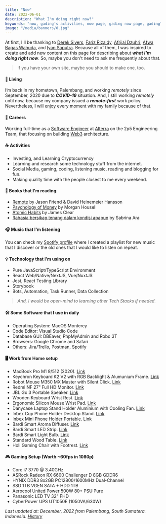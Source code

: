 ```yaml
---
title: "Now"
date: 2022-06-01
description: "What I'm doing right now?"
keywords: "now, gading's activities, now page, gading now page, gading"
image: "/media/banners/0.jpg"
---
```


At first, I'll be thanking to [Derek Sivers](https://sive.rs/now), [Fariz Rizaldy](https://faultable.dev/now/), [Afrijal Dzuhri](https://afrijaldzuhri.wordpress.com/now), [Afwa Bagas Wahuda](https://www.wahudamon.com/now), and [Iyan Saputra](https://iyansr.id/now). Because all of them, I was inspired to create and add new content on this page for describing about ***what I'm doing right now***. So, maybe you don't need to ask me frequently about that.

> If you have your own site, maybe you should to make one, too.

#### 🏡 Living
I’m back in my hometown, Palembang, and working *remotely* since September, 2020 due to ***COVID-19*** situation. And, I still working *remotely* until now, because my company issued a ***remote-first*** work policy. Nevertheless, I will enjoy every moment with my family because of that.

#### 💼 Careers
Working full-time as a [Software Engineer](https://www.google.com/search?q=what+is+software+engineer+do) at [Alterra](https://www.google.com/search?q=alterra) on the 2p5 Engineering Team, that focusing on building [Web3](https://www.google.com/search?q=web3) architecture.

#### ☕️ Activities
- Investing, and Learning Cryptocurrency
- Learning and research some technology stuff from the internet.
- Social Media, gaming, coding, listening music, reading and blogging for fun.
- Making quality time with the people closest to me every weekend.

#### 📘 Books that I'm reading
- [Remote](https://www.google.com/search?q=remote+by+jason+fried) by Jason Friend & David Heinemeier Hansson
- [Psychology of Money](https://www.google.com/search?q=psychology+of+money+by+morgan+housel) by Morgan Housel
- [Atomic Habits](https://www.google.com/search?q=atomic+habits+by+james+clear) by James Clear
- [Rahasia bersikap tenang dalam kondisi apapun](https://www.google.com/search?q=rahasia+bersikap+tenang+dalam+kondisi+apapun+sabrina+ara) by Sabrina Ara

#### 🎧 Music that I'm listening
You can check my [Spotify profile](https://open.spotify.com/user/rdnb62xxj8ga5vevgq1h6cypz) where I created a playlist for new music that I discover or the old ones that I would like to listen on repeat.

#### 💡 Technology that I'm using on
- Pure JavaScript/TypeScript Environment
- React Web/Native/NextJS, Vue/NuxtJS
- Jest, React Testing Library
- Storybook
- Bots, Automation, Task Runner, Data Collection
> *And, I would be open-mind to learning other Tech Stacks if needed.*

#### 🛠 Some Software that I use in daily
- Operating System: MacOS Monterey
- Code Editor: Visual Studio Code
- Database GUI: DBEaver, PhpMyAdmin and Robo 3T
- Browsers: Google Chrome and Safari
- Others: Jira/Trello, Postman, Spotify

#### 🖥 Work from Home setup
- MacBook Pro M1 8/512 (2020). [Link](https://shopee.co.id/Apple-MacBook-Pro-(13.3-inci-M1-2020)-8GB-RAM-512GB-SSD-Space-Grey-i.241308147.5176302064?sp_atk=3db06e93-1ed2-4045-bf33-249549e4df4c&xptdk=3db06e93-1ed2-4045-bf33-249549e4df4c)
- Keychron Keyboard K2 V2 with RGB Backlight & Alumunium Frame. [Link](https://www.tokopedia.com/ptnmtindo/keychron-k2-v2-hot-swappble-rgb-backlight-aluminum-frame-brown-switch)
- Robot Mouse M350 MX Master with Silent Click. [Link](https://www.tokopedia.com/vivanjkt/mouse-silent-dual-mode-bluetooth-wireless-2-4ghz-robot-m350-mx-master-hitam)
- Redmi NF 27" Full HD Monitor. [Link](https://www.tokopedia.com/minimusinc/monitor-gaming-full-hd-1080p-75hz-ips-27-inch-xiaomi-redmi-6-bulan?src=topads)
- JBL Go 3 Portable Speaker. [Link](https://www.tokopedia.com/jbl-official/jbl-go-3-waterproof-bluetooth-speaker)
- Wooden Keyboard Wrist Rest. [Link](https://www.tokopedia.com/woodnstationery/wood-wrist-rest-75-percent-size-for-keychron-k2-k6-etc-black-white)
- Ergonomic Silicon Mouse Wrist Pad. [Link](https://www.tokopedia.com/raja-banting/soft-silicone-mouse-wrist-pad-anti-slip-anti-bakteri-ergonomic-food-gd-biru)
- Danycase Laptop Stand Holder Aluminium with Cooling Fan. [Link](https://www.tokopedia.com/cauzastore/stand-holder-laptop-adjustable-aluminium-with-cooling-fan)
- Inbex Cup Phone Holder Desktop Stand. [Link](https://www.tokopedia.com/inbexelectronic/inbex-cup-phone-holder-serbaguna-penyangga-360-putar-desktop-stand)
- Inbex Mini Phone Holder Portable. [Link](https://www.tokopedia.com/inbexelectronic/inbex-mini-phone-holder-foldable-lifting-portable-table-stand-black)
- Bardi Smart Aroma Diffuser. [Link](https://www.tokopedia.com/bardistore/bardi-smart-aroma-diffuser)
- Bardi Smart LED Strip. [Link](https://www.tokopedia.com/bardistore/bardi-bundling-led-strip-rgbww-wifi-2m-adaptor-4m)
- Bardi Smart Light Bulb. [Link](https://www.tokopedia.com/bardistore/bardi-smart-light-bulb-rgb-ww-12w-wifi-wireless-iot-home-automation)
- Standard Wood Table. [Link](https://www.tokopedia.com/alfaproofficial/meja-kerja-meja-kantor-meja-belajar-meja-gaming-murah-minimalis-modern-dark?src=topads)
- Holi Gaming Chair with Footrest. [Link](https://www.tokopedia.com/holiofficialstore/holi-kursi-gaming-chair-computer-bangku-gaming-game-murah-hl-502-putih-footrest)

#### 🎮 Gaming Setup (Worth ~60fps in 1080p)
- Core i7 3770 @ 3.40GHz
- ASRock Radeon RX 6600 Challenger D 8GB GDDR6
- HYNIX DDR3 8x2GB PC12800/1600MHz Dual-Channel
- SSD 1TB VGEN SATA + HDD 1TB
- Aerocool United Power 500W 80+ PSU Pure
- Panasonic LED TV 32" FHD
- CyberPower UPS UT1050E (1050VA/630W)

*Last updated at: December, 2022 from Palembang, South Sumatera. Indonesia. [History](https://github.com/gadingnst/gading.dev/commits/main/src/contents/now/en.md)*
